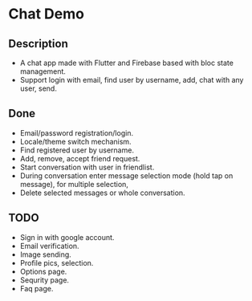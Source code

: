 # Chat Demo

## Description
* A chat app made with Flutter and Firebase based with bloc state management.
* Support login with email, find user by username, add, chat with any user, send.

## Done
* Email/password registration/login.
* Locale/theme switch mechanism.
* Find registered user by username.
* Add, remove, accept friend request.
* Start conversation with user in friendlist.
* During conversation enter message selection mode (hold tap on message), for multiple  selection,
* Delete selected messages or whole conversation.


## TODO
* Sign in with google account.
* Email verification.
* Image sending.
* Profile pics, selection.
* Options page.
* Sequrity page.
* Faq page.

